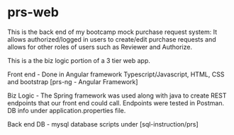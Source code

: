 # prs-web
This is the back end of my bootcamp mock purchase request system:
It allows authorized/logged in users to create/edit purchase requests and allows for other roles of users such as Reviewer and Authorize.

This is a the biz logic portion of a 3 tier web app.

Front end  - Done in Angular framework Typescript/Javascript, HTML, CSS and bootstrap [prs-ng - Angular Framework]

Biz Logic - The Spring framework was used along with java to create REST endpoints that our front end could call. Endpoints were tested in Postman. DB info under application.properties file.

Back end DB - mysql database scripts under [sql-instruction/prs]
